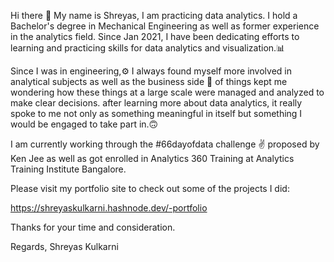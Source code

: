 Hi there 👋 My name is Shreyas, I am practicing data analytics. I hold a Bachelor's degree in Mechanical Engineering as well as former experience in the analytics field. Since Jan 2021, I have been dedicating efforts to learning and practicing skills for data analytics and visualization.📊

Since I was in engineering,⚙ I always found myself more involved in analytical subjects as well as the business side 🏢 of things kept me wondering how these things at a large scale were managed and analyzed to make clear decisions. after learning more about data analytics, it really spoke to me not only as something meaningful in itself but something I would be engaged to take part in.🙃

I am currently working through the #66dayofdata challenge ✌ proposed by Ken Jee as well as got
enrolled in Analytics 360 Training at Analytics Training Institute Bangalore.

Please visit my portfolio site to check out some of the projects I did:

https://shreyaskulkarni.hashnode.dev/-portfolio

Thanks for your time and consideration.

Regards,
Shreyas Kulkarni
